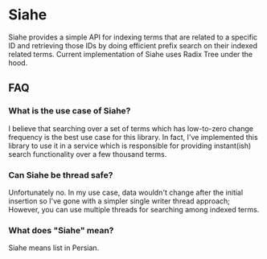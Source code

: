 # Siahe
Siahe provides a simple API for indexing terms that are related to a specific ID
and retrieving those IDs by doing efficient prefix search on their indexed related
terms. Current implementation of Siahe uses Radix Tree under the hood.

## FAQ

### What is the use case of Siahe?
I believe that searching over a set of terms which has low-to-zero change frequency
is the best use case for this library. In fact, I've implemented this library to
use it in a service which is responsible for providing instant(ish) search functionality
over a few thousand terms.

### Can Siahe be thread safe?
Unfortunately no. In my use case, data wouldn't change after the initial insertion
so I've gone with a simpler single writer thread approach; However, you can use
multiple threads for searching among indexed terms.

### What does "Siahe" mean?
Siahe means list in Persian.